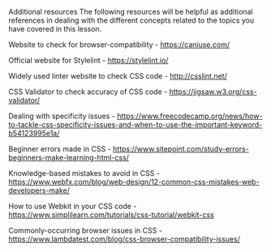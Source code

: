 Additional resources
The following resources will be helpful as additional references in dealing with the different concepts related to the topics you have covered in this lesson. 

Website to check for browser-compatibility - https://caniuse.com/

Official website for Stylelint - https://stylelint.io/

Widely used linter website to check CSS code - http://csslint.net/

CSS Validator to check accuracy of CSS code - https://jigsaw.w3.org/css-validator/

Dealing with specificity issues - https://www.freecodecamp.org/news/how-to-tackle-css-specificity-issues-and-when-to-use-the-important-keyword-b54123995e1a/

Beginner errors made in CSS - https://www.sitepoint.com/study-errors-beginners-make-learning-html-css/

Knowledge-based mistakes to avoid in CSS - https://www.webfx.com/blog/web-design/12-common-css-mistakes-web-developers-make/

How to use Webkit in your CSS code - https://www.simplilearn.com/tutorials/css-tutorial/webkit-css

Commonly-occurring browser issues in CSS - https://www.lambdatest.com/blog/css-browser-compatibility-issues/